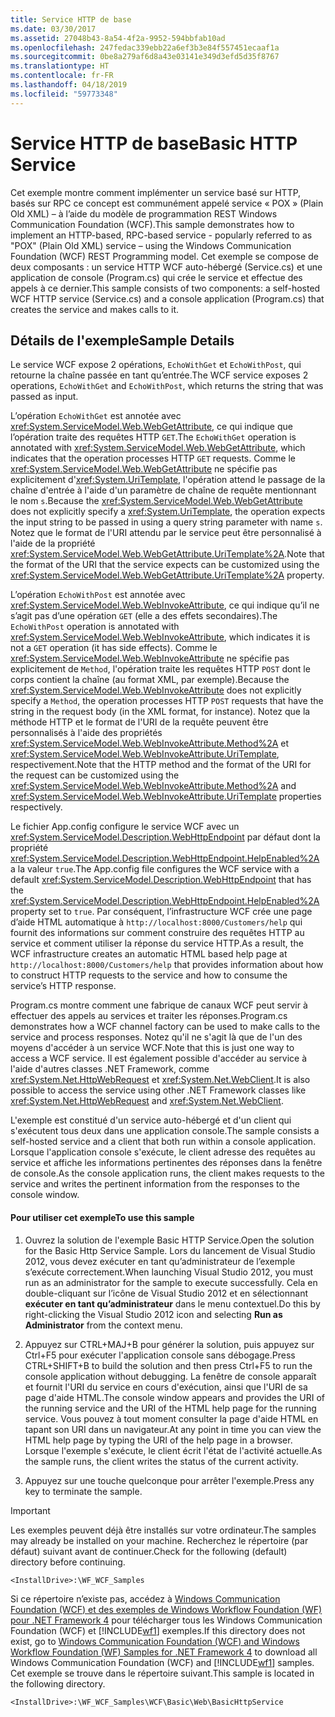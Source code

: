 ```yaml
---
title: Service HTTP de base
ms.date: 03/30/2017
ms.assetid: 27048b43-8a54-4f2a-9952-594bbfab10ad
ms.openlocfilehash: 247fedac339ebb22a6ef3b3e84f557451ecaaf1a
ms.sourcegitcommit: 0be8a279af6d8a43e03141e349d3efd5d35f8767
ms.translationtype: HT
ms.contentlocale: fr-FR
ms.lasthandoff: 04/18/2019
ms.locfileid: "59773348"
---
```

# <a name="basic-http-service"></a><span data-ttu-id="64766-102">Service HTTP de base</span><span class="sxs-lookup"><span data-stu-id="64766-102">Basic HTTP Service</span></span>
<span data-ttu-id="64766-103">Cet exemple montre comment implémenter un service basé sur HTTP, basés sur RPC ce concept est communément appelé service « POX » (Plain Old XML) – à l’aide du modèle de programmation REST Windows Communication Foundation (WCF).</span><span class="sxs-lookup"><span data-stu-id="64766-103">This sample demonstrates how to implement an HTTP-based, RPC-based service - popularly referred to as "POX" (Plain Old XML) service – using the Windows Communication Foundation (WCF) REST Programming model.</span></span> <span data-ttu-id="64766-104">Cet exemple se compose de deux composants : un service HTTP WCF auto-hébergé (Service.cs) et une application de console (Program.cs) qui crée le service et effectue des appels à ce dernier.</span><span class="sxs-lookup"><span data-stu-id="64766-104">This sample consists of two components: a self-hosted WCF HTTP service (Service.cs) and a console application (Program.cs) that creates the service and makes calls to it.</span></span>  
  
## <a name="sample-details"></a><span data-ttu-id="64766-105">Détails de l'exemple</span><span class="sxs-lookup"><span data-stu-id="64766-105">Sample Details</span></span>  
 <span data-ttu-id="64766-106">Le service WCF expose 2 opérations, `EchoWithGet` et `EchoWithPost`, qui retourne la chaîne passée en tant qu’entrée.</span><span class="sxs-lookup"><span data-stu-id="64766-106">The WCF service exposes 2 operations, `EchoWithGet` and `EchoWithPost`, which returns the string that was passed as input.</span></span>  
  
 <span data-ttu-id="64766-107">L’opération `EchoWithGet` est annotée avec <xref:System.ServiceModel.Web.WebGetAttribute>, ce qui indique que l’opération traite des requêtes HTTP `GET`.</span><span class="sxs-lookup"><span data-stu-id="64766-107">The `EchoWithGet` operation is annotated with <xref:System.ServiceModel.Web.WebGetAttribute>, which indicates that the operation processes HTTP `GET` requests.</span></span> <span data-ttu-id="64766-108">Comme le <xref:System.ServiceModel.Web.WebGetAttribute> ne spécifie pas explicitement d'<xref:System.UriTemplate>, l'opération attend le passage de la chaîne d'entrée à l'aide d'un paramètre de chaîne de requête mentionnant le nom `s`.</span><span class="sxs-lookup"><span data-stu-id="64766-108">Because the <xref:System.ServiceModel.Web.WebGetAttribute> does not explicitly specify a <xref:System.UriTemplate>, the operation expects the input string to be passed in using a query string parameter with name `s`.</span></span> <span data-ttu-id="64766-109">Notez que le format de l'URI attendu par le service peut être personnalisé à l'aide de la propriété <xref:System.ServiceModel.Web.WebGetAttribute.UriTemplate%2A>.</span><span class="sxs-lookup"><span data-stu-id="64766-109">Note that the format of the URI that the service expects can be customized using the <xref:System.ServiceModel.Web.WebGetAttribute.UriTemplate%2A> property.</span></span>  
  
 <span data-ttu-id="64766-110">L’opération `EchoWithPost` est annotée avec <xref:System.ServiceModel.Web.WebInvokeAttribute>, ce qui indique qu’il ne s’agit pas d’une opération `GET` (elle a des effets secondaires).</span><span class="sxs-lookup"><span data-stu-id="64766-110">The `EchoWithPost` operation is annotated with <xref:System.ServiceModel.Web.WebInvokeAttribute>, which indicates it is not a `GET` operation (it has side effects).</span></span> <span data-ttu-id="64766-111">Comme le <xref:System.ServiceModel.Web.WebInvokeAttribute> ne spécifie pas explicitement de `Method`, l'opération traite les requêtes HTTP `POST` dont le corps contient la chaîne (au format XML, par exemple).</span><span class="sxs-lookup"><span data-stu-id="64766-111">Because the <xref:System.ServiceModel.Web.WebInvokeAttribute> does not explicitly specify a `Method`, the operation processes HTTP `POST` requests that have the string in the request body (in the XML format, for instance).</span></span> <span data-ttu-id="64766-112">Notez que la méthode HTTP et le format de l'URI de la requête peuvent être personnalisés à l'aide des propriétés <xref:System.ServiceModel.Web.WebInvokeAttribute.Method%2A> et <xref:System.ServiceModel.Web.WebInvokeAttribute.UriTemplate>, respectivement.</span><span class="sxs-lookup"><span data-stu-id="64766-112">Note that the HTTP method and the format of the URI for the request can be customized using the <xref:System.ServiceModel.Web.WebInvokeAttribute.Method%2A> and <xref:System.ServiceModel.Web.WebInvokeAttribute.UriTemplate> properties respectively.</span></span>  
  
 <span data-ttu-id="64766-113">Le fichier App.config configure le service WCF avec un <xref:System.ServiceModel.Description.WebHttpEndpoint> par défaut dont la propriété <xref:System.ServiceModel.Description.WebHttpEndpoint.HelpEnabled%2A> a la valeur `true`.</span><span class="sxs-lookup"><span data-stu-id="64766-113">The App.config file configures the WCF service with a default <xref:System.ServiceModel.Description.WebHttpEndpoint> that has the <xref:System.ServiceModel.Description.WebHttpEndpoint.HelpEnabled%2A> property set to `true`.</span></span> <span data-ttu-id="64766-114">Par conséquent, l’infrastructure WCF crée une page d’aide HTML automatique à `http://localhost:8000/Customers/help` qui fournit des informations sur comment construire des requêtes HTTP au service et comment utiliser la réponse du service HTTP.</span><span class="sxs-lookup"><span data-stu-id="64766-114">As a result, the WCF infrastructure creates an automatic HTML based help page at `http://localhost:8000/Customers/help` that provides information about how to construct HTTP requests to the service and how to consume the service’s HTTP response.</span></span>  
  
 <span data-ttu-id="64766-115">Program.cs montre comment une fabrique de canaux WCF peut servir à effectuer des appels au services et traiter les réponses.</span><span class="sxs-lookup"><span data-stu-id="64766-115">Program.cs demonstrates how a WCF channel factory can be used to make calls to the service and process responses.</span></span> <span data-ttu-id="64766-116">Notez qu'il ne s'agit là que de l'un des moyens d'accéder à un service WCF.</span><span class="sxs-lookup"><span data-stu-id="64766-116">Note that this is just one way to access a WCF service.</span></span> <span data-ttu-id="64766-117">Il est également possible d'accéder au service à l'aide d'autres classes .NET Framework, comme <xref:System.Net.HttpWebRequest> et <xref:System.Net.WebClient>.</span><span class="sxs-lookup"><span data-stu-id="64766-117">It is also possible to access the service using other .NET Framework classes like <xref:System.Net.HttpWebRequest> and <xref:System.Net.WebClient>.</span></span>
  
 <span data-ttu-id="64766-118">L'exemple est constitué d'un service auto-hébergé et d'un client qui s'exécutent tous deux dans une application console.</span><span class="sxs-lookup"><span data-stu-id="64766-118">The sample consists a self-hosted service and a client that both run within a console application.</span></span> <span data-ttu-id="64766-119">Lorsque l'application console s'exécute, le client adresse des requêtes au service et affiche les informations pertinentes des réponses dans la fenêtre de console.</span><span class="sxs-lookup"><span data-stu-id="64766-119">As the console application runs, the client makes requests to the service and writes the pertinent information from the responses to the console window.</span></span>  
  
#### <a name="to-use-this-sample"></a><span data-ttu-id="64766-120">Pour utiliser cet exemple</span><span class="sxs-lookup"><span data-stu-id="64766-120">To use this sample</span></span>  
  
1. <span data-ttu-id="64766-121">Ouvrez la solution de l'exemple Basic HTTP Service.</span><span class="sxs-lookup"><span data-stu-id="64766-121">Open the solution for the Basic Http Service Sample.</span></span> <span data-ttu-id="64766-122">Lors du lancement de Visual Studio 2012, vous devez exécuter en tant qu’administrateur de l’exemple s’exécute correctement.</span><span class="sxs-lookup"><span data-stu-id="64766-122">When launching Visual Studio 2012, you must run as an administrator for the sample to execute successfully.</span></span> <span data-ttu-id="64766-123">Cela en double-cliquant sur l’icône de Visual Studio 2012 et en sélectionnant **exécuter en tant qu’administrateur** dans le menu contextuel.</span><span class="sxs-lookup"><span data-stu-id="64766-123">Do this by right-clicking the Visual Studio 2012 icon and selecting **Run as Administrator** from the context menu.</span></span>  
  
2. <span data-ttu-id="64766-124">Appuyez sur CTRL+MAJ+B pour générer la solution, puis appuyez sur Ctrl+F5 pour exécuter l'application console sans débogage.</span><span class="sxs-lookup"><span data-stu-id="64766-124">Press CTRL+SHIFT+B to build the solution and then press Ctrl+F5 to run the console application without debugging.</span></span> <span data-ttu-id="64766-125">La fenêtre de console apparaît et fournit l'URI du service en cours d'exécution, ainsi que l'URI de sa page d'aide HTML.</span><span class="sxs-lookup"><span data-stu-id="64766-125">The console window appears and provides the URI of the running service and the URI of the HTML help page for the running service.</span></span> <span data-ttu-id="64766-126">Vous pouvez à tout moment consulter la page d'aide HTML en tapant son URI dans un navigateur.</span><span class="sxs-lookup"><span data-stu-id="64766-126">At any point in time you can view the HTML help page by typing the URI of the help page in a browser.</span></span> <span data-ttu-id="64766-127">Lorsque l'exemple s'exécute, le client écrit l'état de l'activité actuelle.</span><span class="sxs-lookup"><span data-stu-id="64766-127">As the sample runs, the client writes the status of the current activity.</span></span>  
  
3. <span data-ttu-id="64766-128">Appuyez sur une touche quelconque pour arrêter l'exemple.</span><span class="sxs-lookup"><span data-stu-id="64766-128">Press any key to terminate the sample.</span></span>  
  
> [!IMPORTANT]
>  <span data-ttu-id="64766-129">Les exemples peuvent déjà être installés sur votre ordinateur.</span><span class="sxs-lookup"><span data-stu-id="64766-129">The samples may already be installed on your machine.</span></span> <span data-ttu-id="64766-130">Recherchez le répertoire (par défaut) suivant avant de continuer.</span><span class="sxs-lookup"><span data-stu-id="64766-130">Check for the following (default) directory before continuing.</span></span>  
>   
>  `<InstallDrive>:\WF_WCF_Samples`  
>   
>  <span data-ttu-id="64766-131">Si ce répertoire n’existe pas, accédez à [Windows Communication Foundation (WCF) et des exemples de Windows Workflow Foundation (WF) pour .NET Framework 4](https://go.microsoft.com/fwlink/?LinkId=150780) pour télécharger tous les Windows Communication Foundation (WCF) et [!INCLUDE[wf1](../../../../includes/wf1-md.md)] exemples.</span><span class="sxs-lookup"><span data-stu-id="64766-131">If this directory does not exist, go to [Windows Communication Foundation (WCF) and Windows Workflow Foundation (WF) Samples for .NET Framework 4](https://go.microsoft.com/fwlink/?LinkId=150780) to download all Windows Communication Foundation (WCF) and [!INCLUDE[wf1](../../../../includes/wf1-md.md)] samples.</span></span> <span data-ttu-id="64766-132">Cet exemple se trouve dans le répertoire suivant.</span><span class="sxs-lookup"><span data-stu-id="64766-132">This sample is located in the following directory.</span></span>  
>   
>  `<InstallDrive>:\WF_WCF_Samples\WCF\Basic\Web\BasicHttpService`  
